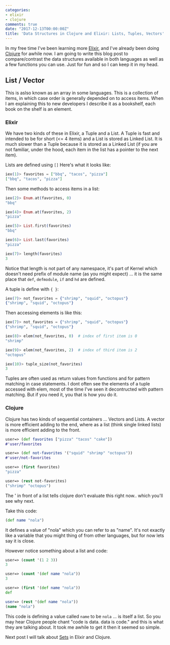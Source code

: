 ```yaml
---
categories:
- elixir
- clojure
comments: true
date: "2017-12-13T00:00:00Z"
title: 'Data Structures in Clojure and Elixir: Lists, Tuples, Vectors'
---
```


In my free time I've been learning more [Elixir](https://elixir-lang.org/), and I've already been doing [Clojure](https://clojure.org/) for awhile now. I am going to write this blog post to compare/contrast the data structures available in both languages as well as a few functions you can use. Just for fun and so I can keep it in my head.

## List / Vector
This is aslso known as an array in some languages. This is a collection of items, in which case order is generally depended on to access items. When I am explaining this to new developers I describe it as a bookshelf, each book on the shelf is an element. 

### Elixir
We have two kinds of these in Elixir, a Tuple and a List. A Tuple is fast and intended to be for short (<= 4 items) and a List is stored as Linked List. It is much slower than a Tuple because it is stored as a Linked List (if you are not familiar, under the hood, each item in the list has a pointer to the next item).

Lists are defined using `[]` Here's what it looks like:

```elixir
iex(1)> favorites = ["bbq", "tacos", "pizza"]
["bbq", "tacos", "pizza"]
```

Then some methods to access items in a list:

```elixir
iex(2)> Enum.at(favorites, 0)
"bbq"

iex(4)> Enum.at(favorites, 2)
"pizza"

iex(5)> List.first(favorites)
"bbq"

iex(6)> List.last(favorites)
"pizza"

iex(7)> length(favorites)
3
```

Notice that length is not part of any namespace, it's part of Kernel which doesn't need prefix of module name (as you might expect) ... it is the same place that `def`, `defmodule`, `if` and `hd` are defined.  

A tuple is define with `{ }`:

```elixir
iex(7)> not_favorites = {"shrimp", "squid", "octopus"}
{"shrimp", "squid", "octopus"}
```

Then accessing elements is like this:

```elixir
iex(7)> not_favorites = {"shrimp", "squid", "octopus"}
{"shrimp", "squid", "octopus"}

iex(8)> elem(not_favorites, 0)  # index of first item is 0
"shrimp"

iex(9)> elem(not_favorites, 2)  # index of third item is 2
"octopus"

iex(10)> tuple_size(not_favorites)
3
```

Tuples are often used as return values from functions and for pattern matching in case statements. I dont often see the elements of a tuple accessed with elem, most of the time I've seen it decontructed with pattern matching. But if you need it, you that is how you do it. 

### Clojure
Clojure has two kinds of sequential containers ... Vectors and Lists. A vector is more efficient adding to the end, where as a list (think single linked lists) is more efficient adding to the front.

```clojure
user=> (def favorites ["pizza" "tacos" "cake"])
#'user/favorites

user=> (def not-favorites '("squid" "shrimp" "octopus"))
#'user/not-favorites

user=> (first favorites)
"pizza"

user=> (rest not-favorites)
("shrimp" "octopus")
```

The ' in front of a list tells clojure don't evaluate this right now.. which you'll see why next.

Take this code:
```clojure
(def name "nola")
```

It defines a value of "nola" which you can refer to as "name". It's not exactly like a variable that you might thing of from other languages, but for now lets say it is close.

However notice something about a list and code:

```clojure
user=> (count '(1 2 3))
3

user=> (count '(def name "nola"))
3

user=> (first '(def name "nola"))
def

user=> (rest '(def name "nola"))
(name "nola")
```

This code is defining a value called `name` to be `nola` ... is itself a list. So you may hear Clojure people chant "code is data. data is code." and this is what they are talking about. It took me awhile to get it then it seemed so simple.

Next post I will talk about [Sets](/2017/12/17/data-structures-in-clojure-and-elixir-sets/) in Elixir and Clojure. 

